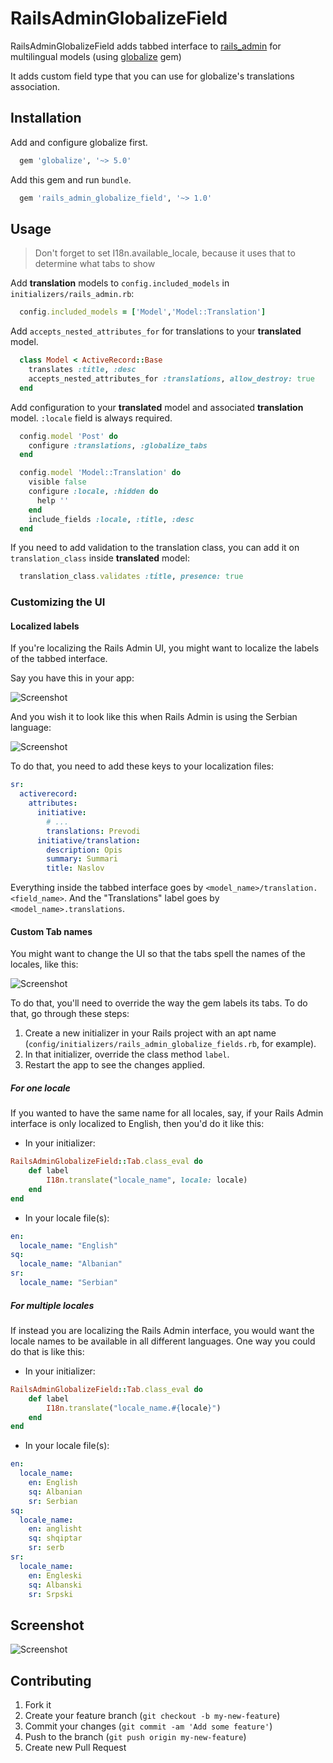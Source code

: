 # RailsAdminGlobalizeField

RailsAdminGlobalizeField adds tabbed interface to [rails_admin](https://github.com/sferik/rails_admin) for multilingual models (using [globalize](https://github.com/globalize/globalize) gem)

It adds custom field type that you can use for globalize's translations association.


## Installation

Add and configure globalize first.

``` ruby
  gem 'globalize', '~> 5.0'
```

Add this gem and run `bundle`.

``` ruby
  gem 'rails_admin_globalize_field', '~> 1.0'
```


## Usage

> Don't forget to set I18n.available_locale, because it uses that to determine what tabs to show

Add **translation** models to `config.included_models` in `initializers/rails_admin.rb`:
``` ruby
  config.included_models = ['Model','Model::Translation']
```

Add `accepts_nested_attributes_for` for translations to your **translated** model.

``` ruby
  class Model < ActiveRecord::Base
    translates :title, :desc
    accepts_nested_attributes_for :translations, allow_destroy: true
  end
```

Add configuration to your **translated** model and associated **translation** model. `:locale` field is always required.
``` ruby
  config.model 'Post' do
    configure :translations, :globalize_tabs
  end

  config.model 'Model::Translation' do
    visible false
    configure :locale, :hidden do
      help ''
    end
    include_fields :locale, :title, :desc
  end
```

If you need to add validation to the translation class, you can add it on `translation_class` inside **translated** model:
```ruby
  translation_class.validates :title, presence: true
```

### Customizing the UI

#### Localized labels

If you're localizing the Rails Admin UI, you might want to localize the labels of the tabbed interface.

Say you have this in your app:

![Screenshot](https://raw.githubusercontent.com/felix91gr/rails_admin_globalize_field/screenshots/screenshots/labels_1.png)

And you wish it to look like this when Rails Admin is using the Serbian language:

![Screenshot](https://raw.githubusercontent.com/felix91gr/rails_admin_globalize_field/screenshots/screenshots/labels_0.png)

To do that, you need to add these keys to your localization files:

```yaml
sr:
  activerecord:
    attributes:
      initiative:
        # ...
        translations: Prevodi
      initiative/translation:
        description: Opis
        summary: Summari
        title: Naslov
```

Everything inside the tabbed interface goes by `<model_name>/translation.<field_name>`. And the "Translations" label goes by `<model_name>.translations`.

#### Custom Tab names

You might want to change the UI so that the tabs spell the names of the locales, like this:

![Screenshot](https://raw.githubusercontent.com/felix91gr/rails_admin_globalize_field/screenshots/screenshots/tabs_0.png)

To do that, you'll need to override the way the gem labels its tabs. To do that, go through these steps:

1. Create a new initializer in your Rails project with an apt name (`config/initializers/rails_admin_globalize_fields.rb`, for example).
2. In that initializer, override the class method `label`.
3. Restart the app to see the changes applied.

##### For one locale

If you wanted to have the same name for all locales, say, if your Rails Admin interface is only localized to English, then you'd do it like this:

* In your initializer:

```ruby
RailsAdminGlobalizeField::Tab.class_eval do
    def label
        I18n.translate("locale_name", locale: locale)
    end
end
```

* In your locale file(s):

```yaml
en:
  locale_name: "English"
sq:
  locale_name: "Albanian"
sr:
  locale_name: "Serbian"
```

##### For multiple locales

If instead you are localizing the Rails Admin interface, you would want the locale names to be available in all different languages. One way you could do that is like this:

* In your initializer:

```ruby
RailsAdminGlobalizeField::Tab.class_eval do
    def label
        I18n.translate("locale_name.#{locale}")
    end
end
```

* In your locale file(s):

```yaml
en:
  locale_name:
    en: English
    sq: Albanian
    sr: Serbian
sq:
  locale_name:
    en: anglisht
    sq: shqiptar
    sr: serb
sr:
  locale_name:
    en: Engleski
    sq: Albanski
    sr: Srpski
```

## Screenshot

![Screenshot](https://raw.github.com/scarfaceDeb/rails_admin_globalize_field/screenshots/screenshots/shot1.png)

## Contributing

1. Fork it
2. Create your feature branch (`git checkout -b my-new-feature`)
3. Commit your changes (`git commit -am 'Add some feature'`)
4. Push to the branch (`git push origin my-new-feature`)
5. Create new Pull Request
